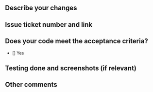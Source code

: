 ## Describe your changes

## Issue ticket number and link

## Does your code meet the acceptance criteria?
<!--make sure each requirement on the Issue page is checked-->

- [] Yes    <!--put an x in the brackets to checkmark!-->

## Testing done and screenshots (if relevant)

## Other comments
